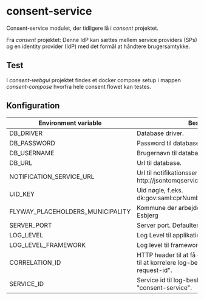 # consent-service
Consent-service modulet, der tidligere lå i _consent_ projektet.

Fra _consent_ projektet: Denne IdP kan sættes mellem service providers (SPs) og en identity provider (IdP) med det formål at håndtere brugersamtykke.

## Test
I _consent-webgui_ projektet findes et docker compose setup i mappen _consent-compose_ hvorfra hele consent flowet kan testes.

## Konfiguration

| Environment variable             | Beskrivelse                                                                                                     | Påkrævet |
|----------------------------------|-----------------------------------------------------------------------------------------------------------------|----------|
| DB_DRIVER                        | Database driver.                                                                                                | Ja       |
| DB_PASSWORD                      | Password til database.                                                                                          | Ja       |
| DB_USERNAME                      | Brugernavn til database.                                                                                        | Ja       |
| DB_URL                           | Url til database.                                                                                               | Ja       |
| NOTIFICATION_SERVICE_URL         | Url til notifikationsservice, f.eks. http://jsontomqservice:8090/notificationservice                            | Ja       |
| UID_KEY                          | Uid nøgle, f.eks. dk:gov:saml:cprNumberIdentification                                                           | Ja       |
| FLYWAY_PLACEHOLDERS_MUNICIPALITY | Kommune der arbejdes under. F.eks. 561 = Esbjerg                                                                | Ja       |
| SERVER_PORT                      | Server port. Defaulter til 80.                                                                                  | Nej      |
| LOG_LEVEL                        | Log Level til applikation log. Defaulter til INFO.                                                              | Nej      |
| LOG_LEVEL_FRAMEWORK              | Log level til framework. Defaulter to INFO.                                                                     | Nej      |
| CORRELATION_ID                   | HTTP header til at få correlation id fra. Benyttes til at korrelere log-beskeder. Defaulter til "x-request-id". | Nej      |
| SERVICE_ID                       | Service id til log-beskeder. Defaulter til "consent-service".                                                   | Nej      |
